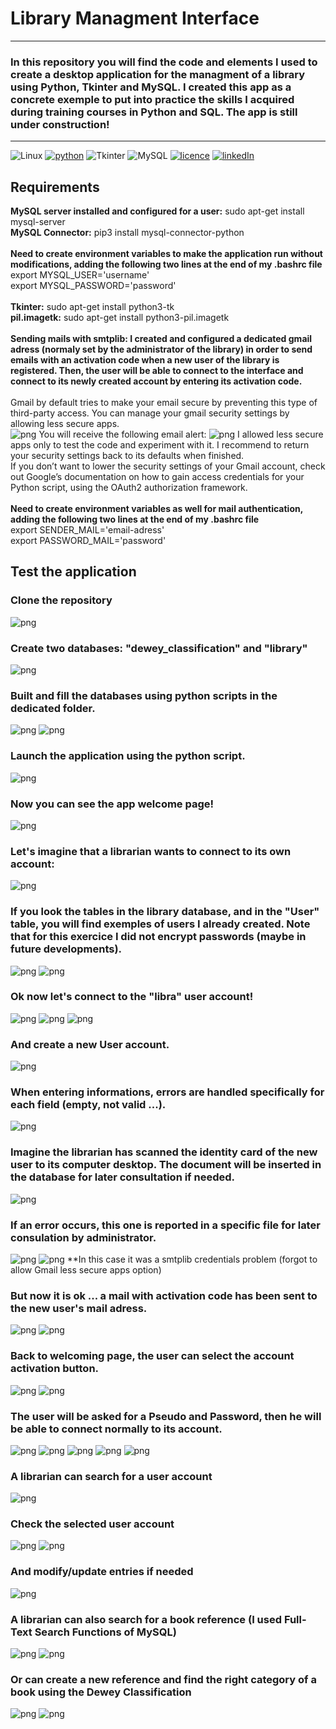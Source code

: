 # Library Managment Interface

---

### In this repository you will find the code and elements I used to create a desktop application for the managment of a library using Python, Tkinter and MySQL. I created this app as a concrete exemple to put into practice the skills I acquired during training courses in Python and SQL. The app is still under construction!

---

![Linux](https://img.shields.io/badge/Linux-Mint20.1-informational?style=plastic)
[![python](https://img.shields.io/badge/python-3.8.5-brightgreen?style=plastic)](https://www.python.org/downloads/release/python-385/)
![Tkinter](https://img.shields.io/badge/Tkinter-8.6-brightgreen?style=plastic)
![MySQL](https://img.shields.io/badge/MySQL-8.0.25-brightgreen?style=plastic)
[![licence](https://img.shields.io/badge/licence-MIT-yellow?style=plastic)](https://github.com/Domsdev/Data-science-blog/blob/main/MIT%20Licence.md)
[![linkedIn](https://img.shields.io/badge/-LinkedIn%20-blue?style=plastic)](https://www.linkedin.com/in/dominique-pothin-dev/)


## Requirements

**MySQL server installed and configured for a user:** sudo apt-get install mysql-server<br/>
**MySQL Connector:** pip3 install mysql-connector-python<br/>
 <br/>
**Need to create environment variables to make the application run without modifications, adding the following two lines at the end of my .bashrc file**<br/>
export MYSQL_USER='username'<br/>
export MYSQL_PASSWORD='password'<br/>
 <br/>
**Tkinter:** sudo apt-get install python3-tk<br/>
**pil.imagetk:** sudo apt-get install python3-pil.imagetk<br/>
 <br/>
**Sending mails with smtplib: I created and configured a dedicated gmail adress (normaly set by the administrator of the library) in order to send emails with an activation code when a new user of the library is registered. Then, the user will be able to connect to the interface and connect to its newly created account by entering its activation code.** <br/>
 <br/>
Gmail by default tries to make your email secure by preventing this type of third-party access. You can manage your gmail security settings by allowing less secure apps. <br/>
![png](img/less_secure_app.png)
You will receive the following email alert:
![png](img/critical_security_alert.png)
I allowed less secure apps only to test the code and experiment with it. I recommend to return your security settings back to its defaults when finished. <br/>
If you don’t want to lower the security settings of your Gmail account, check out Google’s documentation on how to gain access credentials for your Python script, using the OAuth2 authorization framework. <br/>
 <br/>
**Need to create environment variables as well for mail authentication, adding the following two lines at the end of my .bashrc file**<br/>
export SENDER_MAIL='email-adress'<br/>
export PASSWORD_MAIL='password'<br/>


## Test the application

### Clone the repository
![png](img/step0.png)


### Create two databases: "dewey_classification" and "library"
![png](img/step1.png)


### Built and fill the databases using python scripts in the dedicated folder.
![png](img/step2.png)
![png](img/step3.png)


### Launch the application using the python script.
![png](img/step4.png)


### Now you can see the app welcome page!
![png](img/screen1.png)


### Let's imagine that a librarian wants to connect to its own account:
![png](img/screen2.png)


### If you look the tables in the library database, and in the "User" table, you will find exemples of users I already created. Note that for this exercice I did not encrypt passwords (maybe in future developments).
![png](img/step5.png)
![png](img/step6.png)


### Ok now let's connect to the "libra" user account!
![png](img/screen3.png)
![png](img/screen4.png)
![png](img/screen5.png)


### And create a new User account.
![png](img/screen10.png)


### When entering informations, errors are handled specifically for each field (empty, not valid ...).
![png](img/screen11.png)

### Imagine the librarian has scanned the identity card of the new user to its computer desktop. The document will be inserted in the database for later consultation if needed.
![png](img/screen12.png)

### If an error occurs, this one is reported in a specific file for later consulation by administrator.
![png](img/error_file.png)
![png](img/error_report.png)
**In this case it was a smtplib credentials problem (forgot to allow Gmail less secure apps option)

### But now it is ok ... a mail with activation code has been sent to the new user's mail adress.
![png](img/screen14.png)
![png](img/screen15.png)


### Back to welcoming page, the user can select the account activation button.
![png](img/screen1.png)
![png](img/screen16.png)


### The user will be asked for a Pseudo and Password, then he will be able to connect normally to its account.
![png](img/screen17.png)
![png](img/screen18.png)
![png](img/screen19.png)
![png](img/screen20.png)
![png](img/screen21.png)


### A librarian can search for a user account
![png](img/screen6.png)

### Check the selected user account
![png](img/screen7.png)
![png](img/screen8.png)

### And modify/update entries if needed
![png](img/screen9.png)


### A librarian can also search for a book reference (I used Full-Text Search Functions of MySQL)
![png](img/screen40.png)
![png](img/screen41.png)

### Or can create a new reference and find the right category of a book using the Dewey Classification
![png](img/screen50.png)
![png](img/screen51.png)









